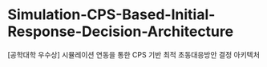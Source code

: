 # Simulation-CPS-Based-Initial-Response-Decision-Architecture
[공학대학 우수상] 시뮬레이션 연동을 통한 CPS 기반 최적 초동대응방안 결정 아키텍처
